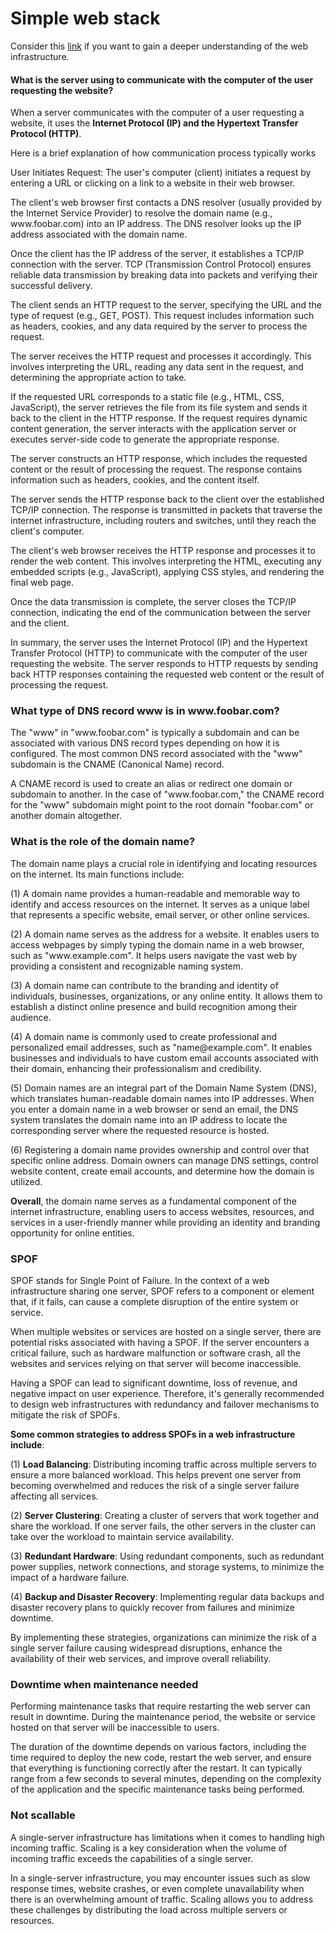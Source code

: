 <h1>Simple web stack</h1>
Consider this <a href="web-infrastructure.md">link</a> if you want to gain a deeper understanding of the web infrastructure.
<h4>What is the server using to communicate with the computer of the user requesting the website?</h4>
<p>When a server communicates with the computer of a user requesting a website, it uses the <b>Internet Protocol (IP) and the Hypertext Transfer Protocol (HTTP)</b>.</p>
<p>Here is a brief explanation of how communication process typically works</p>
<p>User Initiates Request: The user's computer (client) initiates a request by entering a URL or clicking on a link to a website in their web browser.</p>
<p>The client's web browser first contacts a DNS resolver (usually provided by the Internet Service Provider) to resolve the domain name (e.g., www.foobar.com) into an IP address. The DNS resolver looks up the IP address associated with the domain name.</p>
<p>Once the client has the IP address of the server, it establishes a TCP/IP connection with the server. TCP (Transmission Control Protocol) ensures reliable data transmission by breaking data into packets and verifying their successful delivery.</p>
<p>The client sends an HTTP request to the server, specifying the URL and the type of request (e.g., GET, POST). This request includes information such as headers, cookies, and any data required by the server to process the request.</p>
<p>The server receives the HTTP request and processes it accordingly. This involves interpreting the URL, reading any data sent in the request, and determining the appropriate action to take.</p>
<p>If the requested URL corresponds to a static file (e.g., HTML, CSS, JavaScript), the server retrieves the file from its file system and sends it back to the client in the HTTP response. If the request requires dynamic content generation, the server interacts with the application server or executes server-side code to generate the appropriate response.</p>
<p>The server constructs an HTTP response, which includes the requested content or the result of processing the request. The response contains information such as headers, cookies, and the content itself.</p>
<p>The server sends the HTTP response back to the client over the established TCP/IP connection. The response is transmitted in packets that traverse the internet infrastructure, including routers and switches, until they reach the client's computer.</p>
<p>The client's web browser receives the HTTP response and processes it to render the web content. This involves interpreting the HTML, executing any embedded scripts (e.g., JavaScript), applying CSS styles, and rendering the final web page.</p>
<p>Once the data transmission is complete, the server closes the TCP/IP connection, indicating the end of the communication between the server and the client.</p>
<p>In summary, the server uses the Internet Protocol (IP) and the Hypertext Transfer Protocol (HTTP) to communicate with the computer of the user requesting the website. The server responds to HTTP requests by sending back HTTP responses containing the requested web content or the result of processing the request.</p>
<h3>What type of DNS record www is in www.foobar.com?</h3>
<p>The "www" in "www.foobar.com" is typically a subdomain and can be associated with various DNS record types depending on how it is configured. The most common DNS record associated with the "www" subdomain is the CNAME (Canonical Name) record.</p>
<p>A CNAME record is used to create an alias or redirect one domain or subdomain to another. In the case of "www.foobar.com," the CNAME record for the "www" subdomain might point to the root domain "foobar.com" or another domain altogether.</p>
<h3>What is the role of the domain name?</h3>
<p>The domain name plays a crucial role in identifying and locating resources on the internet. Its main functions include:</p>
<p>(1) A domain name provides a human-readable and memorable way to identify and access resources on the internet. It serves as a unique label that represents a specific website, email server, or other online services.</p>
<p>(2) A domain name serves as the address for a website. It enables users to access webpages by simply typing the domain name in a web browser, such as "www.example.com". It helps users navigate the vast web by providing a consistent and recognizable naming system.</p>
<p>(3) A domain name can contribute to the branding and identity of individuals, businesses, organizations, or any online entity. It allows them to establish a distinct online presence and build recognition among their audience.</p>
<p>(4) A domain name is commonly used to create professional and personalized email addresses, such as "name@example.com". It enables businesses and individuals to have custom email accounts associated with their domain, enhancing their professionalism and credibility.</p>
<p>(5) Domain names are an integral part of the Domain Name System (DNS), which translates human-readable domain names into IP addresses. When you enter a domain name in a web browser or send an email, the DNS system translates the domain name into an IP address to locate the corresponding server where the requested resource is hosted.</p>
<p>(6) Registering a domain name provides ownership and control over that specific online address. Domain owners can manage DNS settings, control website content, create email accounts, and determine how the domain is utilized.</p>
<p><b>Overall</b>, the domain name serves as a fundamental component of the internet infrastructure, enabling users to access websites, resources, and services in a user-friendly manner while providing an identity and branding opportunity for online entities.</p>
<h3>SPOF</h3>
<p>SPOF stands for Single Point of Failure. In the context of a web infrastructure sharing one server, SPOF refers to a component or element that, if it fails, can cause a complete disruption of the entire system or service.</p>
<p>When multiple websites or services are hosted on a single server, there are potential risks associated with having a SPOF. If the server encounters a critical failure, such as hardware malfunction or software crash, all the websites and services relying on that server will become inaccessible.</p>
<p>Having a SPOF can lead to significant downtime, loss of revenue, and negative impact on user experience. Therefore, it's generally recommended to design web infrastructures with redundancy and failover mechanisms to mitigate the risk of SPOFs.</p>
<p><b>Some common strategies to address SPOFs in a web infrastructure include</b>:</p>
<p>(1) <b>Load Balancing</b>: Distributing incoming traffic across multiple servers to ensure a more balanced workload. This helps prevent one server from becoming overwhelmed and reduces the risk of a single server failure affecting all services.
<p>(2) <b>Server Clustering</b>: Creating a cluster of servers that work together and share the workload. If one server fails, the other servers in the cluster can take over the workload to maintain service availability.</p>
<p>(3) <b>Redundant Hardware</b>: Using redundant components, such as redundant power supplies, network connections, and storage systems, to minimize the impact of a hardware failure.</p>
<p>(4) <b>Backup and Disaster Recovery</b>: Implementing regular data backups and disaster recovery plans to quickly recover from failures and minimize downtime.</p>
<p>By implementing these strategies, organizations can minimize the risk of a single server failure causing widespread disruptions, enhance the availability of their web services, and improve overall reliability.</p>
<h3>Downtime when maintenance needed</h3>
<p>Performing maintenance tasks that require restarting the web server can result in downtime. During the maintenance period, the website or service hosted on that server will be inaccessible to users.</p>
<p>The duration of the downtime depends on various factors, including the time required to deploy the new code, restart the web server, and ensure that everything is functioning correctly after the restart. It can typically range from a few seconds to several minutes, depending on the complexity of the application and the specific maintenance tasks being performed.</p>
<h3>Not scallable</h3>
<p>A single-server infrastructure has limitations when it comes to handling high incoming traffic. Scaling is a key consideration when the volume of incoming traffic exceeds the capabilities of a single server.</p>
<p>In a single-server infrastructure, you may encounter issues such as slow response times, website crashes, or even complete unavailability when there is an overwhelming amount of traffic. Scaling allows you to address these challenges by distributing the load across multiple servers or resources.</p>
